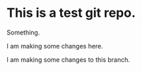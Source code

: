 # This is a test git repo.

Something.

I am making some changes here.

I am making some changes to this branch.


